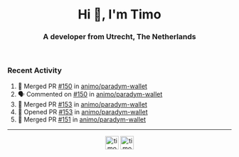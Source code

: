 <h1 align="center">Hi 👋, I'm Timo</h1>
<h3 align="center">A developer from Utrecht, The Netherlands</h3>
<br/>
<!-- https://github.com/rahuldkjain/github-profile-readme-generator --!>

<!--  <p align="left"><img src="https://github-readme-stats.vercel.app/api?username=timoglastra&show_icons=true&count_private=true&" alt="timoglastra" /></p> --!>

<!--
Github language stats
<p align="left"><img src="https://github-readme-stats.vercel.app/api/top-langs/?username=timoglastra&layout=compact" alt="timoglastra" /><p>
-->

<!-- Codestats language stats -->
<!-- <p align="left"><img src="https://codestats-readme.vercel.app/api/top-langs/?username=timoglastra&layout=compact&language_count=12" alt="timoglastra" /><p>    --!>
  
<h3>Recent Activity</h3>

<!--START_SECTION:activity-->
1. 🎉 Merged PR [#150](https://github.com/animo/paradym-wallet/pull/150) in [animo/paradym-wallet](https://github.com/animo/paradym-wallet)
2. 🗣 Commented on [#150](https://github.com/animo/paradym-wallet/pull/150#issuecomment-2307754381) in [animo/paradym-wallet](https://github.com/animo/paradym-wallet)
3. 🎉 Merged PR [#153](https://github.com/animo/paradym-wallet/pull/153) in [animo/paradym-wallet](https://github.com/animo/paradym-wallet)
4. 💪 Opened PR [#153](https://github.com/animo/paradym-wallet/pull/153) in [animo/paradym-wallet](https://github.com/animo/paradym-wallet)
5. 🎉 Merged PR [#151](https://github.com/animo/paradym-wallet/pull/151) in [animo/paradym-wallet](https://github.com/animo/paradym-wallet)
<!--END_SECTION:activity-->

---

<p align="center">
<a href="https://twitter.com/timoglastra" target="blank"><img align="center" src="https://cdn.jsdelivr.net/npm/simple-icons@3.0.1/icons/twitter.svg" alt="timoglastra" height="30" width="30" /></a>
<a href="https://linkedin.com/in/timoglastra" target="blank"><img align="center" src="https://cdn.jsdelivr.net/npm/simple-icons@3.0.1/icons/linkedin.svg" alt="timoglastra" height="30" width="30" /></a>
</p>




